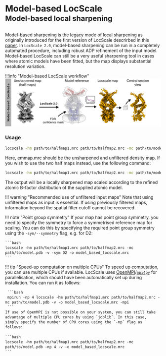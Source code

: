 # Model-based LocScale<br><sup>Model-based local sharpening</sup>

Model-based sharpening is the legacy mode of local sharpening as originally introduced for the first version of LocScale descrirbed in this [paper](https://elifesciences.org/articles/27131). In `LocScale 2.0`, model-based sharpening can be run in a completely automated procedure, including robust ADP refinement of the input model. Model-based LocScale can still be a very useful sharpening tool in cases where atomic models have been fitted, but the map displays substantial resolution variation. 
<br>

!!!info "Model-based LocScale workflow"
    <br>
    ![alt text](img/model_based.png)

### Usage 

```bash
locscale -hm path/to/halfmap1.mrc path/to/halfmap2.mrc -mc path/to/model.pdb -v -o model_based_locscale.mrc
```

Here, emmap.mrc should be the unsharpened and unfiltered density map. If you wish to use the two half maps instead, use the following command:

```bash
locscale -hm path/to/halfmap1.mrc path/to/halfmap2.mrc -mc path/to/model.pdb -v -o model_based_locscale.mrc
```
The output will be a locally sharpened map scaled according to the refined atomic B-factor distribution of the supplied atomic model.

!!! warning "Recommended use of unfiltered input maps"
    Note that using unfiltered maps as input is essential. If using previously filtered maps, information beyond the spatial filter cutoff cannot be recovered.


!!! note "Point group symmetry"
    If your map has point group symmetry, you need to specify the symmetry to force a symmetrised reference map for scaling. You can do
    this by specifying the required point group symmetry using the `-sym/--symmetry` flag, e.g. for D2:

    ```bash
    locscale -hm path/to/halfmap1.mrc path/to/halfmap2.mrc -mc path/to/model.pdb -v -sym D2 -o model_based_locscale.mrc
    ```


!!! tip "Speed-up computation on multiple CPUs"
    To speed up computation, you can use multiple CPUs if available. LocScale uses [OpenMPI](https://www.open-mpi.org/)/[`mpi4py`](https://mpi4py.readthedocs.io/en/stable/) for parallelisation, which should have been automatically set up during installation. You can run it as follows:

     ```bash
     mpirun -np 4 locscale -hm path/to/halfmap1.mrc path/to/halfmap2.mrc -mc path/to/model.pdb -v -o model_based_locscale.mrc -mpi
     ```
    If use of OpenMPI is not possible on your system, you can still take advantage of multiple CPU cores by using `joblib`. In this case, simply specify the number of CPU cores using the `-np` flag as follows:
    
    ```bash
    locscale -hm path/to/halfmap1.mrc path/to/halfmap2.mrc -mc path/to/model.pdb -np 4 -v -o model_based_locscale.mrc
    ```

